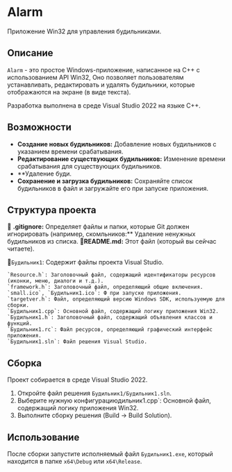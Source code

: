 # Alarm

Приложение Win32 для управления будильниками.

## Описание

`Alarm` - это простое Windows-приложение, написанное на C++ с использованием API Win32, Оно позволяет пользователям устанавливать, редактировать и удалять будильники, которые отображаются на экране (в виде текста).

Разработка выполнена в среде Visual Studio 2022 на языке C++.

## Возможности

*   **Создание новых будильников:** Добавление новых будильников с указанием времени срабатывания.
*   **Редактирование существующих будильников:** Изменение времени срабатывания для существующих будильников.
*   **Удаление буди.
*   **Сохранение и загрузка будильников:** Сохраняйте список будильников в файл и загружайте его при запуске приложения.

## Структура проекта

   📄 **.gitignore:** Определяет файлы и папки, которые Git должен игнорировать (например, скомльников:** Удаление ненужных будильников из списка.
   📄**README.md:** Этот файл (который вы сейчас читаете).
   
📁`Будильник1`: Содержит файлы проекта Visual Studio.
      
    `Resource.h`: Заголовочный файл, содержащий идентификаторы ресурсов (иконки, меню, диалоги и т.д.).
    `framework.h`: Заголовочный файл, определяющий общие включения.
    `small.ico`, `Будильник1.ico`: Ф при запуске приложения.
    `targetver.h`: Файл, определяющий версию Windows SDK, используемую для сборки.
    `Будильник1.cpp`: Основной файл, содержащий логику приложения Win32.
    `Будильник1.h`: Заголовочный файл, содержащий объявления классов и функций.
    `Будильник1.rc`: Файл ресурсов, определяющий графический интерфейс приложения.
    `Будильник1.sln`: Файл решения Visual Studio.

## Сборка

Проект собирается в среде Visual Studio 2022.

1.  Откройте файл решения `Будильник1/Будильник1.sln`.
2.  Выберите нужную конфигурациюдильник1.cpp`: Основной файл, содержащий логику приложения Win32.
3.  Выполните сборку решения (Build -> Build Solution).

## Использование

После сборки запустите исполняемый файл `Будильник1.exe`, который находится в папке `x64\Debug` или `x64\Release`.
